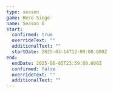 ```yaml
---
type: season
game: Hero Siege
name: Season 6
start:
  confirmed: true
  overrideText: ""
  additionalText: ""
  startDate: 2025-03-14T12:00:00.000Z
end:
  endDate: 2025-06-05T23:59:00.000Z
  confirmed: false
  overrideText: ""
  additionalText: ""
---
```

